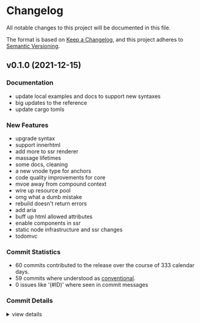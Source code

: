 # Changelog

All notable changes to this project will be documented in this file.

The format is based on [Keep a Changelog](https://keepachangelog.com/en/1.0.0/),
and this project adheres to [Semantic Versioning](https://semver.org/spec/v2.0.0.html).

## v0.1.0 (2021-12-15)

### Documentation

 - <csr-id-4de16c4779648e591b3869b5df31271ae603c812/> update local examples and docs to support new syntaxes
 - <csr-id-583fdfa5618e11d660985b97e570d4503be2ff49/> big updates to the reference
 - <csr-id-e4c06ce8e893779d2aad0883a1bb27d193bc5985/> update cargo tomls

### New Features

 - <csr-id-fd93ee89c19b085a04307ef30217170518defa8e/> upgrade syntax
 - <csr-id-cfc24f5451cd2d1e9dcd5f1589ee50f705404110/> support innerhtml
 - <csr-id-63568c546c76375aa8acb0b8d2555727ef48edc4/> add more to ssr renderer
 - <csr-id-9726a065b0d4fb1ede5b53a2ddd58c855e51539f/> massage lifetimes
 - <csr-id-c321532a6cef40b2d2e4adc8c7a55931b6755b08/> some docs, cleaning
 - <csr-id-d618092e9d150589e61516f7bbb169f2db49d3f2/> a new vnode type for anchors
 - <csr-id-00231adfa2e1d67a9d7ae2fa61c33e3a22d51978/> code quality improvements for core
 - <csr-id-a2c7d17b0595769f60bc1c2bbf7cbe32cec37486/> mvoe away from compound context
 - <csr-id-31702dbf878dd0207d101f7869ebefd2bb9f6860/> wire up resource pool
 - <csr-id-f782e142118fb7acf1b88a0f3fbb03e4a5e3e91e/> omg what a dumb mistake
 - <csr-id-f457b7113129479cad577237ef21cb735fffe483/> rebuild doesn't return errors
 - <csr-id-4091846934b4b3b2bc03d3ca8aaf7712aebd4e36/> add aria
 - <csr-id-c79d9ae674e235c8e9c2c069d24902122b9c7464/> buff up html allowed attributes
 - <csr-id-bbcb5a0234dbce48ffeb64903c3ec04562a87ad6/> enable components in ssr
 - <csr-id-9abb0470b7869019d539a2fc21da3872348ae38b/> static node infrastructure and ssr changes
 - <csr-id-cfa0927cdd40bc3dba22996018605dbad91d0391/> todomvc

### Commit Statistics

<csr-read-only-do-not-edit/>

 - 60 commits contributed to the release over the course of 333 calendar days.
 - 59 commits where understood as [conventional](https://www.conventionalcommits.org).
 - 0 issues like '(#ID)' where seen in commit messages

### Commit Details

<csr-read-only-do-not-edit/>

<details><summary>view details</summary>

 * **Uncategorized**
    - update cargo tomls ([`e4c06ce`](https://github.comgit//DioxusLabs/dioxus/commit/e4c06ce8e893779d2aad0883a1bb27d193bc5985))
    - Release dioxus-core v0.1.3, dioxus-core-macro v0.1.2, dioxus-html v0.1.0, dioxus-desktop v0.0.0, dioxus-hooks v0.1.3, dioxus-liveview v0.1.0, dioxus-mobile v0.0.0, dioxus-router v0.1.0, dioxus-ssr v0.1.0, dioxus-web v0.0.0, dioxus v0.1.0 ([`270dfc9`](https://github.comgit//DioxusLabs/dioxus/commit/270dfc9590b2354d083ea8da5cc0e1a1497d30e0))
    - update local examples and docs to support new syntaxes ([`4de16c4`](https://github.comgit//DioxusLabs/dioxus/commit/4de16c4779648e591b3869b5df31271ae603c812))
    - fix ssr ([`ded9696`](https://github.comgit//DioxusLabs/dioxus/commit/ded9696930ec825e0aba990494790e8be43a73e5))
    - rename fc to component ([`1e4a599`](https://github.comgit//DioxusLabs/dioxus/commit/1e4a599d14af85a2d1c29a442dd489f8dc8df321))
    - rename ([`36d89be`](https://github.comgit//DioxusLabs/dioxus/commit/36d89beb34821694cb0afb546d3b0cb4e01aaae1))
    - some docs and suspense ([`93d4b8c`](https://github.comgit//DioxusLabs/dioxus/commit/93d4b8ca7c1b133e5dba2a8dc9a310dbe1357001))
    - move examples around ([`1e6e5e6`](https://github.comgit//DioxusLabs/dioxus/commit/1e6e5e611b61571f272289adefc9cdd7d59c4399))
    - docs and router ([`a5f05d7`](https://github.comgit//DioxusLabs/dioxus/commit/a5f05d73acc0e47b05cff64a373482519414bc7c))
    - upgrade syntax ([`fd93ee8`](https://github.comgit//DioxusLabs/dioxus/commit/fd93ee89c19b085a04307ef30217170518defa8e))
    - support innerhtml ([`cfc24f5`](https://github.comgit//DioxusLabs/dioxus/commit/cfc24f5451cd2d1e9dcd5f1589ee50f705404110))
    - clean up and add lazy renderer ([`d4dcb17`](https://github.comgit//DioxusLabs/dioxus/commit/d4dcb175670f4cf8e51a25af8ddc584356c3d067))
    - add more to ssr renderer ([`63568c5`](https://github.comgit//DioxusLabs/dioxus/commit/63568c546c76375aa8acb0b8d2555727ef48edc4))
    - massage lifetimes ([`9726a06`](https://github.comgit//DioxusLabs/dioxus/commit/9726a065b0d4fb1ede5b53a2ddd58c855e51539f))
    - threadsafe ([`82953f2`](https://github.comgit//DioxusLabs/dioxus/commit/82953f2ac37913f83a822333acd0c47e20777d31))
    - ssr ([`71f0df6`](https://github.comgit//DioxusLabs/dioxus/commit/71f0df63745fe5c17468693144c552ea3a0a7101))
    - move macro crate out of core ([`7bdad1e`](https://github.comgit//DioxusLabs/dioxus/commit/7bdad1e2e6f67e74c9f67dde2150140cf8a090e8))
    - remove wildcards ([`10d335a`](https://github.comgit//DioxusLabs/dioxus/commit/10d335ae3112b6999b5b988fb5236032af30e1d0))
    - remove wildcard ([`ba8ced5`](https://github.comgit//DioxusLabs/dioxus/commit/ba8ced573caea6f55d47804c327d6a279d4733a6))
    - cleanup ([`1745a44`](https://github.comgit//DioxusLabs/dioxus/commit/1745a44d949b994b64ea1fb715cbe36963ae7027))
    - some ideas ([`05c909f`](https://github.comgit//DioxusLabs/dioxus/commit/05c909f320765aec1bf4c1c55ca59ffd5525a2c7))
    - websys dom working properly ([`cfa0247`](https://github.comgit//DioxusLabs/dioxus/commit/cfa0247cbb1233e1df275374a73f431650a9250f))
    - big updates to the reference ([`583fdfa`](https://github.comgit//DioxusLabs/dioxus/commit/583fdfa5618e11d660985b97e570d4503be2ff49))
    - docs, html! macro, more ([`caf772c`](https://github.comgit//DioxusLabs/dioxus/commit/caf772cf249d2f56c8d0b0fa2737ad48e32c6e82))
    - cleanup workspace ([`8f0bb5d`](https://github.comgit//DioxusLabs/dioxus/commit/8f0bb5dc5bfa3e775af567c4b569622cdd932af1))
    - some docs, cleaning ([`c321532`](https://github.comgit//DioxusLabs/dioxus/commit/c321532a6cef40b2d2e4adc8c7a55931b6755b08))
    - a new vnode type for anchors ([`d618092`](https://github.comgit//DioxusLabs/dioxus/commit/d618092e9d150589e61516f7bbb169f2db49d3f2))
    - fix styling for ssr ([`f14d4ef`](https://github.comgit//DioxusLabs/dioxus/commit/f14d4ef7c21fe9f60712deaded8e3db9a18353c0))
    - making progress on diffing and hydration ([`49856cc`](https://github.comgit//DioxusLabs/dioxus/commit/49856ccd6865f88d63765f26d27f7e945b554da0))
    - code quality improvements for core ([`00231ad`](https://github.comgit//DioxusLabs/dioxus/commit/00231adfa2e1d67a9d7ae2fa61c33e3a22d51978))
    - mvoe away from compound context ([`a2c7d17`](https://github.comgit//DioxusLabs/dioxus/commit/a2c7d17b0595769f60bc1c2bbf7cbe32cec37486))
    - wire up resource pool ([`31702db`](https://github.comgit//DioxusLabs/dioxus/commit/31702dbf878dd0207d101f7869ebefd2bb9f6860))
    - more work on suspense and documentation ([`37ed4be`](https://github.comgit//DioxusLabs/dioxus/commit/37ed4bed8cf28eb65465d41e15e8d758cb3d9679))
    - omg what a dumb mistake ([`f782e14`](https://github.comgit//DioxusLabs/dioxus/commit/f782e142118fb7acf1b88a0f3fbb03e4a5e3e91e))
    - solve some issues regarding listeners ([`dfaf5ad`](https://github.comgit//DioxusLabs/dioxus/commit/dfaf5adee164f44a679ab21d730caaab3610e01f))
    - move things into a "shared" object ([`f644d7c`](https://github.comgit//DioxusLabs/dioxus/commit/f644d7c44159eef091552dcc90acbb151ea76b21))
    - polish up some safety stuff and add suspense support in ([`ff1398b`](https://github.comgit//DioxusLabs/dioxus/commit/ff1398b943de14f7573ad13577e83500ed9c146e))
    - rebuild doesn't return errors ([`f457b71`](https://github.comgit//DioxusLabs/dioxus/commit/f457b7113129479cad577237ef21cb735fffe483))
    - add aria ([`4091846`](https://github.comgit//DioxusLabs/dioxus/commit/4091846934b4b3b2bc03d3ca8aaf7712aebd4e36))
    - more examples ([`56e7eb8`](https://github.comgit//DioxusLabs/dioxus/commit/56e7eb83a97ebd6d5bcd23464cfb9d718e5ac26d))
    - buff up html allowed attributes ([`c79d9ae`](https://github.comgit//DioxusLabs/dioxus/commit/c79d9ae674e235c8e9c2c069d24902122b9c7464))
    - it works but the page is backwards ([`cdcd861`](https://github.comgit//DioxusLabs/dioxus/commit/cdcd8611e87ffb5e24de7b9fe6c656af3053276e))
    - ssr + tide ([`269e81b`](https://github.comgit//DioxusLabs/dioxus/commit/269e81b0fdb32ae0706160cd278cf3a1b731387b))
    - enable components in ssr ([`bbcb5a0`](https://github.comgit//DioxusLabs/dioxus/commit/bbcb5a0234dbce48ffeb64903c3ec04562a87ad6))
    - static node infrastructure and ssr changes ([`9abb047`](https://github.comgit//DioxusLabs/dioxus/commit/9abb0470b7869019d539a2fc21da3872348ae38b))
    - back to vnode enum ([`64f289a`](https://github.comgit//DioxusLabs/dioxus/commit/64f289a61c18b6b4c1adf785a864171e51615780))
    - rename ctx to cx ([`81382e7`](https://github.comgit//DioxusLabs/dioxus/commit/81382e7044fb3dba61d4abb1e6086b7b29143116))
    - more work on updating syntad ([`47e8960`](https://github.comgit//DioxusLabs/dioxus/commit/47e896038ef3655566f3eda83d1d2adfefbc8862))
    - massive changes to definition of components ([`508c560`](https://github.comgit//DioxusLabs/dioxus/commit/508c560320d78730fa058156421523ffa5695d9d))
    - more progress on parity docs. ([`c5089ba`](https://github.comgit//DioxusLabs/dioxus/commit/c5089ba3c5a8daad4de4d6257604011cc87f6ac7))
    - dirty hack to enable send + sync on virtual dom ([`4d5c528`](https://github.comgit//DioxusLabs/dioxus/commit/4d5c528b07e61d6cb0ac8fc0c27ce2e0fdf7e7d2))
    - doesnt share on thread ([`fe67ff9`](https://github.comgit//DioxusLabs/dioxus/commit/fe67ff9fa4c9d5009670c922e192dccedb7cd09a))
    - remove old code ([`3de54d0`](https://github.comgit//DioxusLabs/dioxus/commit/3de54d0b5202aca678d485a68ef8de006a63e21b))
    - Clean up repo a bit ([`a99147c`](https://github.comgit//DioxusLabs/dioxus/commit/a99147c85b53b4ee336a94deee463d793cebf572))
    - todomvc ([`cfa0927`](https://github.comgit//DioxusLabs/dioxus/commit/cfa0927cdd40bc3dba22996018605dbad91d0391))
    - todomvc ([`ce33031`](https://github.comgit//DioxusLabs/dioxus/commit/ce33031519fbbbd207f1dffb75acf62bf59e3c9e))
    - building large apps, revamp macro ([`9f7f43b`](https://github.comgit//DioxusLabs/dioxus/commit/9f7f43b6614aaef2d7dded7058e81934f28f5dec))
    - include the helper ([`07341d2`](https://github.comgit//DioxusLabs/dioxus/commit/07341d2c65dc61b90587e2e5daadf72ec82623a8))
    - update fc_macro ([`28ac37a`](https://github.comgit//DioxusLabs/dioxus/commit/28ac37a8b23874c77011a46a11e6b9cbdf79ecdd))
    - more docs, example, mroe nodes ([`d13e04c`](https://github.comgit//DioxusLabs/dioxus/commit/d13e04c9ff4c2a98e295d762d631d47e0c762049))
</details>

